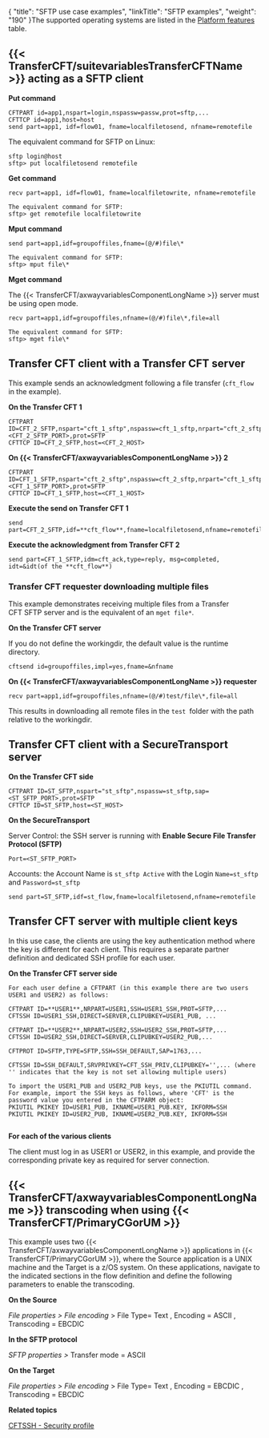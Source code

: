 {
    "title": "SFTP use case examples",
    "linkTitle": "SFTP examples",
    "weight": "190"
}The supported operating systems are listed in the [Platform features](../../../datasheet) table.

## {{< TransferCFT/suitevariablesTransferCFTName  >}} acting as a SFTP client

****Put command****

```
CFTPART id=app1,nspart=login,nspassw=passw,prot=sftp,...
CFTTCP id=app1,host=host
send part=app1, idf=flow01, fname=localfiletosend, nfname=remotefile
```

The equivalent command for SFTP on Linux:

```
sftp login@host
sftp> put localfiletosend remotefile
```

****Get command****

```
recv part=app1, idf=flow01, fname=localfiletowrite, nfname=remotefile
 
The equivalent command for SFTP:
sftp> get remotefile localfiletowrite
```

****Mput command****

```
send part=app1,idf=groupoffiles,fname=(@/#)file\*
 
The equivalent command for SFTP:
sftp> mput file\*
```

****Mget command****

The {{< TransferCFT/axwayvariablesComponentLongName  >}} server must<span style="font-weight: normal;"> </span>be using open mode.

```
recv part=app1,idf=groupoffiles,nfname=(@/#)file\*,file=all
 
The equivalent command for SFTP:
sftp> mget file\*
```

## Transfer CFT client with a Transfer CFT server

This example sends an acknowledgment following a file transfer (<span class="code">`cft_flow`</span> in the example).

****On the Transfer CFT 1****

```
CFTPART ID=CFT_2_SFTP,nspart="cft_1_sftp",nspassw=cft_1_sftp,nrpart="cft_2_sftp",nrpassw=cft_2_sftp,sap=<CFT_2_SFTP_PORT>,prot=SFTP
CFTTCP ID=CFT_2_SFTP,host=<CFT_2_HOST>
```

****On {{< TransferCFT/axwayvariablesComponentLongName  >}} 2****

```
CFTPART ID=CFT_1_SFTP,nspart="cft_2_sftp",nspassw=cft_2_sftp,nrpart="cft_1_sftp",nrpassw=cft_1_sftp,sap=<CFT_1_SFTP_PORT>,prot=SFTP
CFTTCP ID=CFT_1_SFTP,host=<CFT_1_HOST>
```

****Execute the send on Transfer CFT 1****

```
send part=CFT_2_SFTP,idf=**cft_flow**,fname=localfiletosend,nfname=remotefile
```

****Execute the acknowledgment from Transfer CFT 2****

```
send part=CFT_1_SFTP,idm=cft_ack,type=reply, msg=completed, idt=&idt(of the **cft_flow**)
```

### Transfer CFT requester downloading multiple files

This example demonstrates receiving multiple files from a Transfer CFT SFTP server and is the equivalent of an <span class="code">`mget file*`</span>.

****On the Transfer CFT server****

If you do not define the workingdir, the default value is the runtime directory.

```
cftsend id=groupoffiles,impl=yes,fname=&nfname
```

****On {{< TransferCFT/axwayvariablesComponentLongName  >}} requester****

```
recv part=app1,idf=groupoffiles,nfname=(@/#)test/file\*,file=all
```

This results in downloading all remote files in the <span class="code">`test `</span>folder with the path relative to the workingdir.

## Transfer CFT client with a SecureTransport server

****On the Transfer CFT side****

```
CFTPART ID=ST_SFTP,nspart="st_sftp",nspassw=st_sftp,sap=<ST_SFTP_PORT>,prot=SFTP
CFTTCP ID=ST_SFTP,host=<ST_HOST>
```

****On the SecureTransport****

Server Control: the SSH server is running with **Enable Secure File Transfer Protocol (SFTP)**

```
Port=<ST_SFTP_PORT>
```

Accounts: the Account Name is <span class="code">`st_sftp Active`</span> with the Login <span class="code">`Name=st_sftp`</span> and <span class="code">`Password=st_sftp`</span>

```
send part=ST_SFTP,idf=st_flow,fname=localfiletosend,nfname=remotefile
```

## Transfer CFT server with multiple client keys

In this use case, the clients are using the key authentication method where the key is different for each client. This requires a separate partner definition and dedicated SSH profile for each user.

****On the Transfer CFT server side****

```
For each user define a CFTPART (in this example there are two users USER1 and USER2) as follows:
 
CFTPART ID=**USER1**,NRPART=USER1,SSH=USER1_SSH,PROT=SFTP,...
CFTSSH ID=USER1_SSH,DIRECT=SERVER,CLIPUBKEY=USER1_PUB, ...
 
CFTPART ID=**USER2**,NRPART=USER2,SSH=USER2_SSH,PROT=SFTP,...
CFTSSH ID=USER2_SSH,DIRECT=SERVER,CLIPUBKEY=USER2_PUB,...
 
CFTPROT ID=SFTP,TYPE=SFTP,SSH=SSH_DEFAULT,SAP=1763,...
 
CFTSSH ID=SSH_DEFAULT,SRVPRIVKEY=CFT_SSH_PRIV,CLIPUBKEY='',... (where '' indicates that the key is not set allowing multiple users)
 
To import the USER1_PUB and USER2_PUB keys, use the PKIUTIL command. For example, import the SSH keys as follows, where 'CFT' is the password value you entered in the CFTPARM object:
PKIUTIL PKIKEY ID=USER1_PUB, IKNAME=USER1_PUB.KEY, IKFORM=SSH
PKIUTIL PKIKEY ID=USER2_PUB, IKNAME=USER2_PUB.KEY, IKFORM=SSH
 
```

****For each of the various clients****

The client must log in as USER1 or USER2, in this example, and provide the corresponding private key as required for server connection.

## {{< TransferCFT/axwayvariablesComponentLongName  >}} transcoding when using {{< TransferCFT/PrimaryCGorUM  >}}

This example uses two {{< TransferCFT/axwayvariablesComponentLongName  >}} applications in {{< TransferCFT/PrimaryCGorUM  >}}, where the Source application is a UNIX machine and the Target is a z/OS system. On these applications, navigate to the indicated sections in the flow definition and define the following parameters to enable the transcoding.

****On the Source****

*File properties &gt; File encoding* &gt; File Type= Text , Encoding = ASCII , Transcoding = EBCDIC

****In the SFTP protocol****

*SFTP properties &gt;* Transfer mode = ASCII

****On the Target****

*File properties &gt; File encoding* &gt; File Type= Text , Encoding = EBCDIC , Transcoding = EBCDIC

****Related topics****

[CFTSSH - Security profile](../../../c_intro_userinterfaces/web_copilot_ui/cftssl/cftssh)
